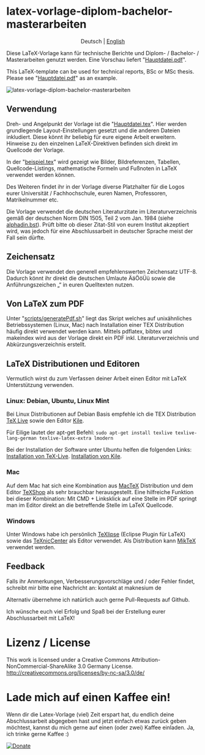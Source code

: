 # latex-vorlage-diplom-bachelor-masterarbeiten

<p align="center">
  <span>Deutsch</span> |
  <a href="https://github.com/maknesium/latex-vorlage-diplom-bachelor-masterarbeiten/tree/master/lang/english/README.md">English</a>
</p>

Diese LaTeX-Vorlage kann für technische Berichte und Diplom- / Bachelor- / Masterarbeiten genutzt werden. Eine Vorschau liefert "[Hauptdatei.pdf](/src/Hauptdatei.pdf)".

This LaTeX-template can be used for technical reports, BSc or MSc thesis. Please see "[Hauptdatei.pdf](/src/Hauptdatei.pdf)" as an example.

![latex-vorlage-diplom-bachelor-masterarbeiten](main.png "latex-vorlage-diplom-bachelor-masterarbeiten")

## Verwendung

Dreh- und Angelpunkt der Vorlage ist die "[Hauptdatei.tex](/src/Hauptdatei.tex)". Hier werden grundlegende Layout-Einstellungen gesetzt und die anderen Dateien inkludiert. Diese könnt ihr beliebig für eure eigene Arbeit erweitern. Hinweise zu den einzelnen LaTeX-Direktiven befinden sich direkt im Quellcode der Vorlage.

In der "[beispiel.tex](/src/beispiel.tex)" wird gezeigt wie Bilder, Bildreferenzen, Tabellen, Quellcode-Listings, mathematische Formeln und Fußnoten in LaTeX verwendet werden können.

Des Weiteren findet ihr in der Vorlage diverse Platzhalter für die Logos eurer Universität / Fachhochschule, euren Namen, Professoren, Matrikelnummer etc.

Die Vorlage verwendet die deutschen Literaturzitate im Literaturverzeichnis gemäß der deutschen Norm DIN 1505, Teil 2 vom Jan. 1984 (siehe [alphadin.bst](/src/alphadin.bst)). Prüft bitte ob dieser Zitat-Stil von eurem Institut akzeptiert wird, was jedoch für eine Abschlussarbeit in deutscher Sprache meist der Fall sein dürfte.

## Zeichensatz

Die Vorlage verwendet den generell empfehlenswerten Zeichensatz UTF-8. Dadurch könnt ihr direkt die deutschen Umlaute ÄäÖöÜü sowie die Anführungszeichen „“ in euren Quelltexten nutzen.

## Von LaTeX zum PDF

Unter "[scripts/generatePdf.sh](/scripts/generatePdf.sh)" liegt das Skript welches auf unixähnliches Betriebssystemen (Linux, Mac) nach Installation einer TEX Distribution häufig direkt verwendet werden kann. Mittels pdflatex, bibtex und makeindex wird aus der Vorlage direkt ein PDF inkl. Literaturverzeichnis und Abkürzungsverzeichnis erstellt.

## LaTeX Distributionen und Editoren

Vermutlich wirst du zum Verfassen deiner Arbeit einen Editor mit LaTeX Unterstützung verwenden.

### Linux: Debian, Ubuntu, Linux Mint

Bei Linux Distributionen auf Debian Basis empfehle ich die TEX Distribution [TeX Live](http://www.tug.org/texlive/ "TeX Live") sowie den Editor [Kile](http://kile.sourceforge.net/ "Kile").

Für Eilige lautet der apt-get Befehl: `sudo apt-get install texlive texlive-lang-german texlive-latex-extra lmodern`

Bei der Installation der Software unter Ubuntu helfen die folgenden Links:
[Installation von TeX-Live](http://wiki.ubuntuusers.de/LATEX#TeX-Live "Installation von TeX-Live").
[Installation von Kile](http://wiki.ubuntuusers.de/Kile "Installation von Kile").

### Mac

Auf dem Mac hat sich eine Kombination aus [MacTeX](http://www.tug.org/mactex/ "MacTeX") Distribution und dem Editor [TeXShop](http://pages.uoregon.edu/koch/texshop/ "TeXShop") als sehr brauchbar herausgestellt. Eine hilfreiche Funktion bei dieser Kombination: Mit CMD + Linksklick auf eine Stelle im PDF springt man im Editor direkt an die betreffende Stelle im LaTeX Quellcode.

### Windows

Unter Windows habe ich persönlich [TeXlipse](http://texlipse.sourceforge.net/ "TeXlipse") (Eclipse Plugin für LaTeX) sowie das [TeXnicCenter](http://www.texniccenter.org/ "TeXnicCenter") als Editor verwendet. Als Distribution kann [MikTeX](http://miktex.org/ "MikTeX") verwendet werden.

## Feedback

Falls ihr Anmerkungen, Verbesserungsvorschläge und / oder Fehler findet, schreibt mir bitte eine Nachricht an:
kontakt at maknesium de

Alternativ übernehme ich natürlich auch gerne Pull-Requests auf Github.

Ich wünsche euch viel Erfolg und Spaß bei der Erstellung eurer Abschlussarbeit mit LaTeX!

# Lizenz / License

This work is licensed under a Creative Commons Attribution-NonCommercial-ShareAlike 3.0 Germany License.
http://creativecommons.org/licenses/by-nc-sa/3.0/de/

# Lade mich auf einen Kaffee ein!

Wenn dir die Latex-Vorlage (viel) Zeit erspart hat, du endlich deine Abschlussarbeit abgegeben hast und jetzt einfach etwas zurück geben möchtest, kannst du mich gerne auf einen (oder zwei) Kaffee einladen. Ja, ich trinke gerne Kaffee :)

[![Donate](https://img.shields.io/badge/Donate-PayPal-green.svg)](https://www.paypal.com/cgi-bin/webscr?cmd=_s-xclick&hosted_button_id=6LZRV8ZHN2Z9A)